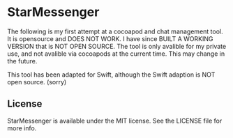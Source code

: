 # StarMessenger

The following is my first attempt at a cocoapod and chat management tool. It is opensource and DOES NOT WORK. I have since BUILT A WORKING VERSION that is NOT OPEN SOURCE. The tool is only avalible for my private use, and not avalible via cocoapods at the current time. This may change in the future.

This tool has been adapted for Swift, although the Swift adaption is NOT open source. (sorry)

## License

StarMessenger is available under the MIT license. See the LICENSE file for more info.

